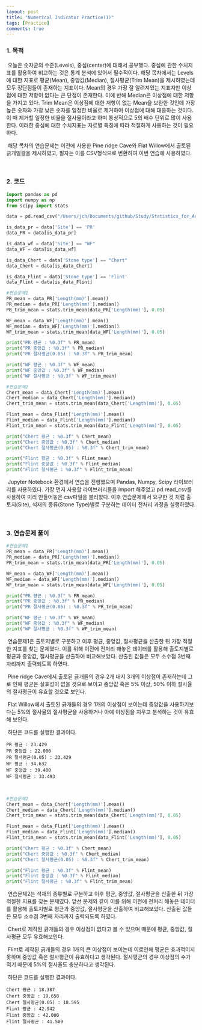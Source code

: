 ```yaml
---
layout: post
title: "Numerical Indicator Practice(1)"
tags: [Practice]
comments: true
---
```


### 1. 목적

​	오늘은 숫자군의 수준(Levels), 중심(center)에 대해서 공부했다. 중심에 관한 수치지표를 활용하여 비교하는 것은 통계 분석에 있어서 필수적이다. 해당 목차에서는 Levels에 대한 지표로 평균(Mean), 중앙값(Median), 절사평균(Trim Mean)을 제시하였는데 모두 장단점들이 존재하는 지표이다. Mean의 경우 가장 잘 알려져있는 지표지만 이상점에 대한 저항이 없다는 큰 단점이 존재한다. 이에 반해 Median은 이상점에 대한 저항을 가지고 있다. Trim Mean은 이상점에 대한 저항이 없는 Mean을 보완한 것인데 가장 높은 숫자와 가장 낮은 숫자를 일정한 비율로 제거하여 이상점에 대해 대응하는 것이다. 이 때 제거할 일정한 비율을 절사율이라고 하며 통상적으로 5의 배수 단위로 많이 사용한다. 이러한 중심에 대한 수치지표는 자료별 특징에 따라 적절하게 사용하는 것이 필요하다.

​	해당 목차의 연습문제는 이전에 사용한 Pine ridge Cave와 Flat Willow에서 출토된 긁개일괄을 제시하였고, 필자는 이를 CSV형식으로 변환하여 이번 연습에 사용하였다.

<br>

### 2. 코드

```python
import pandas as pd
import numpy as np
from scipy import stats

data = pd.read_csv("/Users/jch/Documents/github/Study/Statistics_for_Archaeologists/Part1-1.csv")

is_data_pr = data['Site'] == 'PR'
data_PR = data[is_data_pr]

is_data_wf = data['Site'] == "WF"
data_WF = data[is_data_wf]

is_data_Chert = data['Stone type'] == "Chert"
data_Chert = data[is_data_Chert]

is_data_Flint = data['Stone type'] == 'Flint'
data_Flint = data[is_data_Flint]

#연습문제1
PR_mean = data_PR['Length(mm)'].mean()
PR_median = data_PR['Length(mm)'].median()
PR_trim_mean = stats.trim_mean(data_PR['Length(mm)'], 0.05)

WF_mean = data_WF['Length(mm)'].mean()
WF_median = data_WF['Length(mm)'].median()
WF_trim_mean = stats.trim_mean(data_WF['Length(mm)'], 0.05)

print("PR 평균 : %0.3f" % PR_mean)
print("PR 중앙값 : %0.3f" % PR_median)
print("PR 절사평균(0.05) : %0.3f" % PR_trim_mean)

print("WF 평균 : %0.3f" % WF_mean)
print("WF 중앙값 : %0.3f" % WF_median)
print("WF 절사평균 : %0.3f" % WF_trim_mean)

#연습문제2
Chert_mean = data_Chert['Length(mm)'].mean()
Chert_median = data_Chert['Length(mm)'].median()
Chert_trim_mean = stats.trim_mean(data_Chert['Length(mm)'], 0.05)

Flint_mean = data_Flint['Length(mm)'].mean()
Flint_median = data_Flint['Length(mm)'].median()
Flint_trim_mean = stats.trim_mean(data_Flint['Length(mm)'], 0.05)

print("Chert 평균 : %0.3f" % Chert_mean)
print("Chert 중앙값 : %0.3f" % Chert_median)
print("Chert 절사평균(0.05) : %0.3f" % Chert_trim_mean)

print("Flint 평균 : %0.3f" % Flint_mean)
print("Flint 중앙값 : %0.3f" % Flint_median)
print("Flint 절사평균 : %0.3f" % Flint_trim_mean)
```

​	 Jupyter Notebook 환경에서 연습을 진행했으며 Pandas, Numpy, Scipy 라이브러리를 사용하였다. 가장 먼저 사용할 라이브러리들을 import 해주었고 pd.read_csv를 사용하여 미리 만들어놓은 csv파일을 불러왔다. 이후 연습문제에서 요구한 것 처럼 출토지(Site), 석재의 종류(Stone Type)별로 구분하는 데이터 전처리 과정을 실행하였다. 

<br>

### 3. 연습문제 풀이

```python
#연습문제1
PR_mean = data_PR['Length(mm)'].mean()
PR_median = data_PR['Length(mm)'].median()
PR_trim_mean = stats.trim_mean(data_PR['Length(mm)'], 0.05)

WF_mean = data_WF['Length(mm)'].mean()
WF_median = data_WF['Length(mm)'].median()
WF_trim_mean = stats.trim_mean(data_WF['Length(mm)'], 0.05)

print("PR 평균 : %0.3f" % PR_mean)
print("PR 중앙값 : %0.3f" % PR_median)
print("PR 절사평균(0.05) : %0.3f" % PR_trim_mean)

print("WF 평균 : %0.3f" % WF_mean)
print("WF 중앙값 : %0.3f" % WF_median)
print("WF 절사평균 : %0.3f" % WF_trim_mean)
```

​	연습문제1은 출토지별로 구분하고 이후 평균, 중앙값, 절사평균을 산출한 뒤 가장 적절한 지표를 찾는 문제였다. 이를 위해 이전에 전처리 해놓은 데이터를 활용해 출토지별로 평균과 중앙값, 절사평균을 산출하여 비교해보았다. 산출된 값들은 모두 소수점 3번째 자리까지 출력되도록 하였다.

​	Pine ridge Cave에서 출토된 긁개들의 경우 2개 내지 3개의 이상점이 존재하는데 그로 인해 평균은 실효성이 없을 것으로 보이고 중앙값 혹은 5% 이상, 50% 이하 절사율의 절사평균이 유효할 것으로 보인다.

​	Flat Willow에서 출토된 긁개들의 경우 1개의 이상점이 보이는데 중앙값을 사용하기보다는 5%의 절사율의 절사평균을 사용하거나 아예 이상점을 지우고 분석하는 것이 유효해 보인다.

​	하단은 코드를 실행한 결과이다.

```
PR 평균 : 23.429
PR 중앙값 : 22.000
PR 절사평균(0.05) : 23.429
WF 평균 : 34.632
WF 중앙값 : 39.400
WF 절사평균 : 33.493
```

<br>

```python
#연습문제2
Chert_mean = data_Chert['Length(mm)'].mean()
Chert_median = data_Chert['Length(mm)'].median()
Chert_trim_mean = stats.trim_mean(data_Chert['Length(mm)'], 0.05)

Flint_mean = data_Flint['Length(mm)'].mean()
Flint_median = data_Flint['Length(mm)'].median()
Flint_trim_mean = stats.trim_mean(data_Flint['Length(mm)'], 0.05)

print("Chert 평균 : %0.3f" % Chert_mean)
print("Chert 중앙값 : %0.3f" % Chert_median)
print("Chert 절사평균(0.05) : %0.3f" % Chert_trim_mean)

print("Flint 평균 : %0.3f" % Flint_mean)
print("Flint 중앙값 : %0.3f" % Flint_median)
print("Flint 절사평균 : %0.3f" % Flint_trim_mean)
```

​	연습문제2는 석재의 종류별로 구분하고 이후 평균, 중앙값, 절사평균을 산출한 뒤 가장 적절한 지표를 찾는 문제였다. 앞선 문제와 같이 이를 위해 이전에 전처리 해놓은 데이터를 활용해 출토지별로 평균과 중앙값, 절사평균을 산출하여 비교해보았다. 산출된 값들은 모두 소수점 3번째 자리까지 출력되도록 하였다.

​	Chert로 제작된 긁개들의 경우 이상점이 없다고 볼 수 있으며 때문에 평균, 중앙값, 절사평균 모두 유효해보인다.

​	Flint로 제작된 긁개들의 경우 1개의 큰 이상점이 보이는데 이로인해 평균은 효과적이지 못하며 중앙값 혹은 절사평균이 유효하다고 생각된다. 절사평균의 경우 이상점의 수가 적기 때문에 5%의 절사율도 충분하다고 생각된다.

​	하단은 코드를 실행한 결과이다.

```
Chert 평균 : 18.387
Chert 중앙값 : 19.650
Chert 절사평균(0.05) : 18.595
Flint 평균 : 42.942
Flint 중앙값 : 42.000
Flint 절사평균 : 41.509
```

<br>


